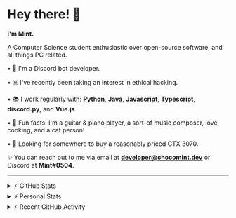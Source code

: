 # Hey there! 👋

**I'm Mint.**

A Computer Science student enthusiastic over open-source software, and all things PC related.

• 👾 I'm a Discord bot developer.

• ☠️ I've recently been taking an interest in ethical hacking.

• 📚 I work regularly with: **Python**, **Java**, **Javascript**, **Typescript**, **discord.py**, and **Vue.js**.

• 🍛 Fun facts: I'm a guitar & piano player, a sort-of music composer, love cooking, and a cat person!

• 🔎 Looking for somewhere to buy a reasonably priced GTX 3070.

✨ You can reach out to me via email at **developer@chocomint.dev** or Discord at **Mint#0504**.

---

<details>
    <summary>⚡ GitHub Stats</summary>

<img height="160px" align="center" alt="Mint's GitHub Stats" src="https://github-readme-stats-lunarmint.vercel.app/api?username=lunarmint&count_private=true&show_icons=true&hide_title=true&hide_border=true&title_color=00ffdf&icon_color=00ffdf&text_color=141823&bg_color=0,4158d0,c850c0,ffcc70&include_all_commits=false"/>

<img align="center" alt="Mint's Most Used Languages" src="https://github-readme-stats-lunarmint.vercel.app/api/top-langs/?username=lunarmint&hide_title=true&hide_border=true&langs_count=8&layout=compact&title_color=141823&bg_color=0,ffcc70,c850c0,4158d0"/>

</details>

<details>
    <summary>⚡ Personal Stats</summary>

<!--START_SECTION:waka-->
![Profile Views](http://img.shields.io/badge/Profile%20Views-7-blue)

![Lines of code](https://img.shields.io/badge/From%20Hello%20World%20I%27ve%20Written-164131%20lines%20of%20code-blue)

**I'm an Early 🐤** 

```text
🌞 Morning    42 commits     ████░░░░░░░░░░░░░░░░░░░░░   15.79% 
🌆 Daytime    98 commits     █████████░░░░░░░░░░░░░░░░   36.84% 
🌃 Evening    36 commits     ███░░░░░░░░░░░░░░░░░░░░░░   13.53% 
🌙 Night      90 commits     ████████░░░░░░░░░░░░░░░░░   33.83%

```
📅 **I'm Most Productive on Monday** 

```text
Monday       86 commits     ████████░░░░░░░░░░░░░░░░░   32.33% 
Tuesday      24 commits     ██░░░░░░░░░░░░░░░░░░░░░░░   9.02% 
Wednesday    9 commits      ░░░░░░░░░░░░░░░░░░░░░░░░░   3.38% 
Thursday     72 commits     ██████░░░░░░░░░░░░░░░░░░░   27.07% 
Friday       43 commits     ████░░░░░░░░░░░░░░░░░░░░░   16.17% 
Saturday     17 commits     █░░░░░░░░░░░░░░░░░░░░░░░░   6.39% 
Sunday       15 commits     █░░░░░░░░░░░░░░░░░░░░░░░░   5.64%

```


📊 **This Week I Spent My Time On** 

```text
```


 Last Updated on 28/08/2021
<!--END_SECTION:waka-->

</details>

<details>
    <summary>⚡ Recent GitHub Activity</summary>

<!--START_SECTION:activity-->
1. 💪 Opened PR [#90](https://github.com/ranimepiracy/chiya/pull/90) in [ranimepiracy/chiya](https://github.com/ranimepiracy/chiya)
2. 🎉 Merged PR [#87](https://github.com/ranimepiracy/chiya/pull/87) in [ranimepiracy/chiya](https://github.com/ranimepiracy/chiya)
3. 🎉 Merged PR [#89](https://github.com/ranimepiracy/chiya/pull/89) in [ranimepiracy/chiya](https://github.com/ranimepiracy/chiya)
4. 💪 Opened PR [#89](https://github.com/ranimepiracy/chiya/pull/89) in [ranimepiracy/chiya](https://github.com/ranimepiracy/chiya)
5. 🎉 Merged PR [#86](https://github.com/ranimepiracy/chiya/pull/86) in [ranimepiracy/chiya](https://github.com/ranimepiracy/chiya)
<!--END_SECTION:activity-->

</details>

